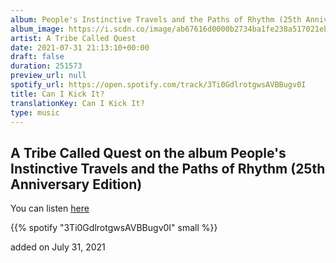 ```yaml
---
album: People's Instinctive Travels and the Paths of Rhythm (25th Anniversary Edition)
album_image: https://i.scdn.co/image/ab67616d0000b2734ba1fe238a517021ebcc2ace
artist: A Tribe Called Quest
date: 2021-07-31 21:13:10+00:00
draft: false
duration: 251573
preview_url: null
spotify_url: https://open.spotify.com/track/3Ti0GdlrotgwsAVBBugv0I
title: Can I Kick It?
translationKey: Can I Kick It?
type: music
---
```


## A Tribe Called Quest on the album People's Instinctive Travels and the Paths of Rhythm (25th Anniversary Edition)

You can listen [here](https://open.spotify.com/track/3Ti0GdlrotgwsAVBBugv0I)

{{% spotify "3Ti0GdlrotgwsAVBBugv0I" small %}}

added on July 31, 2021